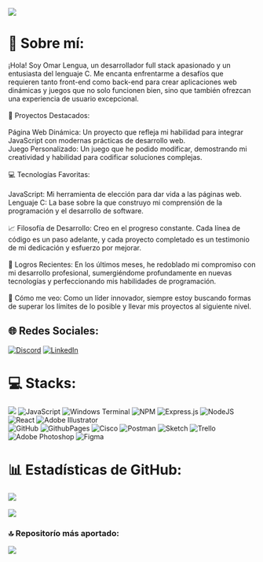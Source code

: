 [![](https://visitcount.itsvg.in/api?id=Omarlsant&icon=5&color=3)](https://visitcount.itsvg.in)

# 💫 Sobre mí:
¡Hola! Soy Omar Lengua, un desarrollador full stack apasionado y un entusiasta del lenguaje C. Me encanta enfrentarme a desafíos que requieren tanto front-end como back-end para crear aplicaciones web dinámicas y juegos que no solo funcionen bien, sino que también ofrezcan una experiencia de usuario excepcional.<br><br>🌟 Proyectos Destacados:<br><br>Página Web Dinámica: Un proyecto que refleja mi habilidad para integrar JavaScript con modernas prácticas de desarrollo web.<br>Juego Personalizado: Un juego que he podido modificar, demostrando mi creatividad y habilidad para codificar soluciones complejas.<br><br>💻 Tecnologías Favoritas:<br><br>JavaScript: Mi herramienta de elección para dar vida a las páginas web.<br>Lenguaje C: La base sobre la que construyo mi comprensión de la programación y el desarrollo de software.<br><br>📈 Filosofía de Desarrollo: Creo en el progreso constante. Cada línea de código es un paso adelante, y cada proyecto completado es un testimonio de mi dedicación y esfuerzo por mejorar.<br><br>🚀 Logros Recientes: En los últimos meses, he redoblado mi compromiso con mi desarrollo profesional, sumergiéndome profundamente en nuevas tecnologías y perfeccionando mis habilidades de programación.<br><br>🔭 Cómo me veo: Como un líder innovador, siempre estoy buscando formas de superar los límites de lo posible y llevar mis proyectos al siguiente nivel.


## 🌐 Redes Sociales:
[![Discord](https://img.shields.io/badge/Discord-%237289DA.svg?logo=discord&logoColor=white)](https://discord.gg/P57Bm7xJ) [![LinkedIn](https://img.shields.io/badge/LinkedIn-%230077B5.svg?logo=linkedin&logoColor=white)](https://www.linkedin.com/in/omarlengua) 

# 💻 Stacks:
![](https://img.shields.io/badge/c-%2300599C.svg?style=for-the-badge&logo=c&logoColor=white) ![JavaScript](https://img.shields.io/badge/javascript-%23323330.svg?style=for-the-badge&logo=javascript&logoColor=%23F7DF1E) ![Windows Terminal](https://img.shields.io/badge/Windows%20Terminal-%234D4D4D.svg?style=for-the-badge&logo=windows-terminal&logoColor=white) ![NPM](https://img.shields.io/badge/NPM-%23CB3837.svg?style=for-the-badge&logo=npm&logoColor=white) ![Express.js](https://img.shields.io/badge/express.js-%23404d59.svg?style=for-the-badge&logo=express&logoColor=%2361DAFB)  ![NodeJS](https://img.shields.io/badge/node.js-6DA55F?style=for-the-badge&logo=node.js&logoColor=white) ![React](https://img.shields.io/badge/react-%2320232a.svg?style=for-the-badge&logo=react&logoColor=%2361DAFB) ![Adobe Illustrator](https://img.shields.io/badge/adobe%20illustrator-%23FF9A00.svg?style=for-the-badge&logo=adobe%20illustrator&logoColor=white) <br> ![GitHub](https://img.shields.io/badge/github-%23121011.svg?style=for-the-badge&logo=github&logoColor=white) ![GithubPages](https://img.shields.io/badge/github%20pages-121013?style=for-the-badge&logo=github&logoColor=white) ![Cisco](https://img.shields.io/badge/cisco-%23049fd9.svg?style=for-the-badge&logo=cisco&logoColor=black) ![Postman](https://img.shields.io/badge/Postman-FF6C37?style=for-the-badge&logo=postman&logoColor=white) ![Sketch](https://img.shields.io/badge/Sketch-FFB387?style=for-the-badge&logo=sketch&logoColor=black) ![Trello](https://img.shields.io/badge/Trello-%23026AA7.svg?style=for-the-badge&logo=Trello&logoColor=white) ![Adobe Photoshop](https://img.shields.io/badge/adobe%20photoshop-%2331A8FF.svg?style=for-the-badge&logo=adobe%20photoshop&logoColor=white) ![Figma](https://img.shields.io/badge/figma-%23F24E1E.svg?style=for-the-badge&logo=figma&logoColor=white)

# 📊 Estadísticas de GitHub:
![](https://github-readme-stats.vercel.app/api?username=Omarlsant&theme=default_repocard&hide_border=false&include_all_commits=false&count_private=false)<br><br/>
![](https://github-readme-streak-stats.herokuapp.com/?user=Omarlsant&theme=default_repocard&hide_border=false)<br/>

### 🔝 Repositorío más aportado:
![](https://github-contributor-stats.vercel.app/api?username=Omarlsant&limit=5&theme=dark&combine_all_yearly_contributions=true)

